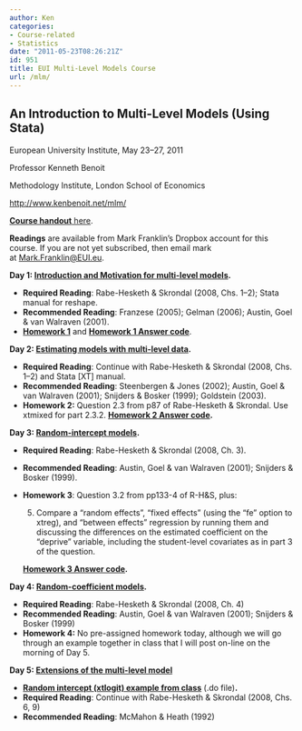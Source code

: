```yaml
---
author: Ken
categories:
- Course-related
- Statistics
date: "2011-05-23T08:26:21Z"
id: 951
title: EUI Multi-Level Models Course
url: /mlm/
---
```

## An Introduction to Multi-Level Models (Using Stata)

European University Institute, May 23–27, 2011
  
Professor Kenneth Benoit
  
Methodology Institute, London School of Economics
  
<http://www.kenbenoit.net/mlm/>

[**Course handout** here](/assets/courses/mlm2011/MLM_EUI_2011_handout.pdf).

**Readings** are available from Mark Franklin&#8217;s Dropbox account for this course. If you are not yet subscribed, then email mark at <Mark.Franklin@EUI.eu>.

**Day 1: [Introduction and Motivation for multi-level models](/assets/courses/mlm2011/MLM_day1.pdf).**

  * **Required Reading**: Rabe-Hesketh & Skrondal (2008, Chs. 1–2); Stata manual for reshape.
  * **Recommended Reading**: Franzese (2005); Gelman (2006); Austin, Goel & van Walraven (2001).
  * **[Homework 1](/assets/courses/mlm2011/MLM_homework_day1.pdf "MLM Homework 1")** and **[Homework 1 Answer code](/assets/courses/mlm2011/MLM_homework_day1_answers.do)**.

**Day 2: [Estimating models with multi-level data](/assets/courses/mlm2011/MLM_day2.pdf).**

  * **Required Reading**: Continue with Rabe-Hesketh & Skrondal (2008, Chs. 1–2) and Stata [XT] manual.
  * **Recommended Reading**: Steenbergen & Jones (2002); Austin, Goel & van Walraven (2001); Snijders & Bosker (1999); Goldstein (2003).
  * **Homework 2:** Question 2.3 from p87 of Rabe-Hesketh & Skrondal. Use xtmixed for part 2.3.2. **[Homework 2 Answer code](/assets/courses/mlm2011/MLM_homework_day2_answers.do).**

**Day 3: [Random-intercept models](/assets/courses/mlm2011/MLM_day3.pdf).**

  * **Required Reading**: Rabe-Hesketh & Skrondal (2008, Ch. 3).
  * **Recommended Reading**: Austin, Goel & van Walraven (2001); Snijders & Bosker (1999).
  * **Homework 3**: Question 3.2 from pp133-4 of R-H&S, plus:
  
    5. Compare a &#8220;random effects&#8221;, &#8220;fixed effects&#8221; (using the &#8220;fe&#8221; option to xtreg), and &#8220;between effects&#8221; regression by running them and discussing the differences on the estimated coefficient on the &#8220;deprive&#8221; variable, including the student-level covariates as in part 3 of the question.
  
    **[Homework 3 Answer code](/assets/courses/mlm2011/MLM_homework_day3_answers.do).**

**Day 4: [Random-coefficient models](/assets/courses/mlm2011/MLM_day4.pdf).**

  * **Required Reading**: Rabe-Hesketh & Skrondal (2008, Ch. 4)
  * **Recommended Reading**: Austin, Goel & van Walraven (2001); Snijders & Bosker (1999)
  * **Homework 4:** No pre-assigned homework today, although we will go through an example together in class that I will post on-line on the morning of Day 5.

**Day 5: [Extensions of the multi-level model](/assets/courses/mlm2011/MLM_day5.pdf)**

  * **[Random intercept (xtlogit) example from class](/assets/courses/mlm2011/day5classcode.do)** (.do file)**.**
  * **Required Reading**: Continue with Rabe-Hesketh & Skrondal (2008, Chs. 6, 9)
  * **Recommended Reading**: McMahon & Heath (1992)

